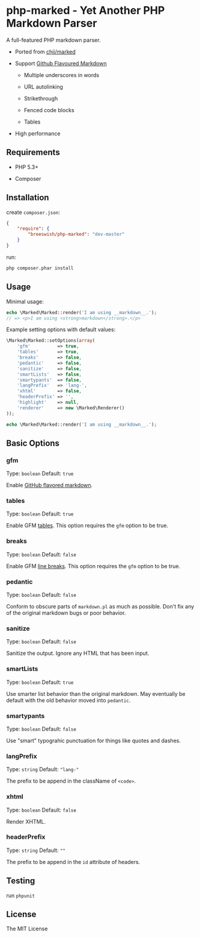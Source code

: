 php-marked - Yet Another PHP Markdown Parser
============================================

A full-featured PHP markdown parser.

- Ported from [chjj/marked][marked]

- Support [Github Flavoured Markdown][gfm]

    - Multiple underscores in words

    - URL autolinking

    - Strikethrough

    - Fenced code blocks

    - Tables

- High performance

## Requirements

- PHP 5.3+

- Composer

## Installation

create `composer.json`:

```json
{
    "require": {
        "breeswish/php-marked": "dev-master"
    }
}
```

run:

```bash
php composer.phar install
```

## Usage

Minimal usage:

```php
echo \Marked\Marked::render('I am using __markdown__.');
// => <p>I am using <strong>markdown</strong>.</p>
```

Example setting options with default values:

```php
\Marked\Marked::setOptions(array(
    'gfm'          => true,
    'tables'       => true,
    'breaks'       => false,
    'pedantic'     => false,
    'sanitize'     => false,
    'smartLists'   => false,
    'smartypants'  => false,
    'langPrefix'   => 'lang-',
    'xhtml'        => false,
    'headerPrefix' => '',
    'highlight'    => null,
    'renderer'     => new \Marked\Renderer()
));

echo \Marked\Marked::render('I am using __markdown__.');
```

## Basic Options

### gfm

Type: `boolean`
Default: `true`

Enable [GitHub flavored markdown][gfm].

### tables

Type: `boolean`
Default: `true`

Enable GFM [tables][tables].
This option requires the `gfm` option to be true.

### breaks

Type: `boolean`
Default: `false`

Enable GFM [line breaks][breaks].
This option requires the `gfm` option to be true.

### pedantic

Type: `boolean`
Default: `false`

Conform to obscure parts of `markdown.pl` as much as possible. Don't fix any of
the original markdown bugs or poor behavior.

### sanitize

Type: `boolean`
Default: `false`

Sanitize the output. Ignore any HTML that has been input.

### smartLists

Type: `boolean`
Default: `true`

Use smarter list behavior than the original markdown. May eventually be
default with the old behavior moved into `pedantic`.

### smartypants

Type: `boolean`
Default: `false`

Use "smart" typograhic punctuation for things like quotes and dashes.

### langPrefix

Type: `string`
Default: `"lang-"`

The prefix to be append in the className of `<code>`.

### xhtml

Type: `boolean`
Default: `false`

Render XHTML.

### headerPrefix

Type: `string`
Default: `""`

The prefix to be append in the `id` attribute of headers.

## Testing

run `phpunit`

## License

The MIT License

[marked]: https://github.com/chjj/marked
[gfm]: https://help.github.com/articles/github-flavored-markdown
[tables]: https://github.com/adam-p/markdown-here/wiki/Markdown-Cheatsheet#wiki-tables
[breaks]: https://help.github.com/articles/github-flavored-markdown#newlines